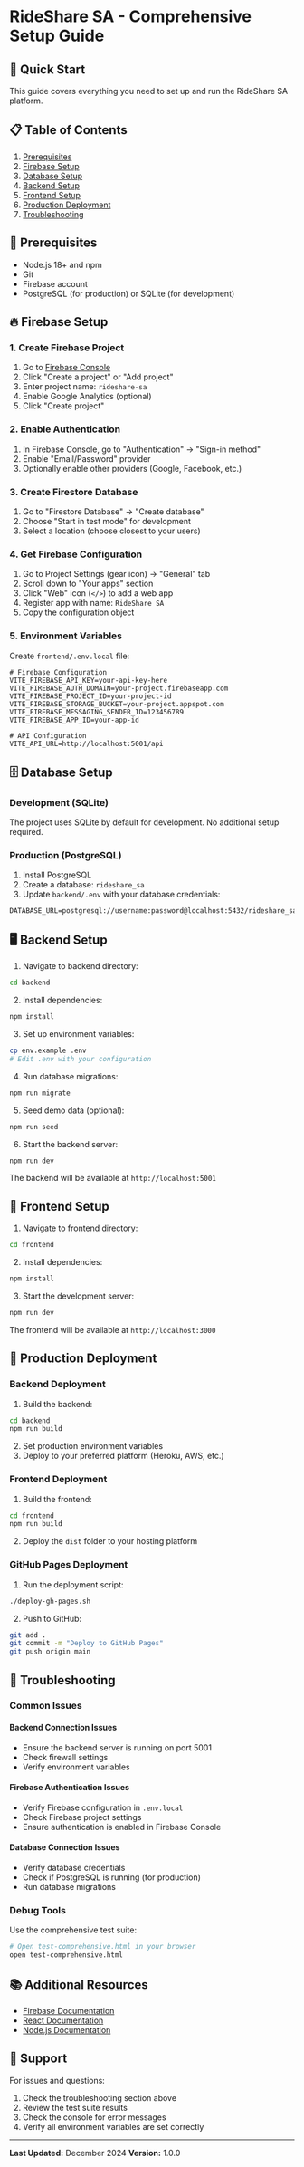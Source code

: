 # RideShare SA - Comprehensive Setup Guide

## 🚀 Quick Start

This guide covers everything you need to set up and run the RideShare SA platform.

## 📋 Table of Contents

1. [Prerequisites](#prerequisites)
2. [Firebase Setup](#firebase-setup)
3. [Database Setup](#database-setup)
4. [Backend Setup](#backend-setup)
5. [Frontend Setup](#frontend-setup)
6. [Production Deployment](#production-deployment)
7. [Troubleshooting](#troubleshooting)

## 🔧 Prerequisites

- Node.js 18+ and npm
- Git
- Firebase account
- PostgreSQL (for production) or SQLite (for development)

## 🔥 Firebase Setup

### 1. Create Firebase Project

1. Go to [Firebase Console](https://console.firebase.google.com/)
2. Click "Create a project" or "Add project"
3. Enter project name: `rideshare-sa`
4. Enable Google Analytics (optional)
5. Click "Create project"

### 2. Enable Authentication

1. In Firebase Console, go to "Authentication" → "Sign-in method"
2. Enable "Email/Password" provider
3. Optionally enable other providers (Google, Facebook, etc.)

### 3. Create Firestore Database

1. Go to "Firestore Database" → "Create database"
2. Choose "Start in test mode" for development
3. Select a location (choose closest to your users)

### 4. Get Firebase Configuration

1. Go to Project Settings (gear icon) → "General" tab
2. Scroll down to "Your apps" section
3. Click "Web" icon (`</>`) to add a web app
4. Register app with name: `RideShare SA`
5. Copy the configuration object

### 5. Environment Variables

Create `frontend/.env.local` file:

```env
# Firebase Configuration
VITE_FIREBASE_API_KEY=your-api-key-here
VITE_FIREBASE_AUTH_DOMAIN=your-project.firebaseapp.com
VITE_FIREBASE_PROJECT_ID=your-project-id
VITE_FIREBASE_STORAGE_BUCKET=your-project.appspot.com
VITE_FIREBASE_MESSAGING_SENDER_ID=123456789
VITE_FIREBASE_APP_ID=your-app-id

# API Configuration
VITE_API_URL=http://localhost:5001/api
```

## 🗄️ Database Setup

### Development (SQLite)

The project uses SQLite by default for development. No additional setup required.

### Production (PostgreSQL)

1. Install PostgreSQL
2. Create a database: `rideshare_sa`
3. Update `backend/.env` with your database credentials:

```env
DATABASE_URL=postgresql://username:password@localhost:5432/rideshare_sa
```

## 🖥️ Backend Setup

1. Navigate to backend directory:
```bash
cd backend
```

2. Install dependencies:
```bash
npm install
```

3. Set up environment variables:
```bash
cp env.example .env
# Edit .env with your configuration
```

4. Run database migrations:
```bash
npm run migrate
```

5. Seed demo data (optional):
```bash
npm run seed
```

6. Start the backend server:
```bash
npm run dev
```

The backend will be available at `http://localhost:5001`

## 🎨 Frontend Setup

1. Navigate to frontend directory:
```bash
cd frontend
```

2. Install dependencies:
```bash
npm install
```

3. Start the development server:
```bash
npm run dev
```

The frontend will be available at `http://localhost:3000`

## 🚀 Production Deployment

### Backend Deployment

1. Build the backend:
```bash
cd backend
npm run build
```

2. Set production environment variables
3. Deploy to your preferred platform (Heroku, AWS, etc.)

### Frontend Deployment

1. Build the frontend:
```bash
cd frontend
npm run build
```

2. Deploy the `dist` folder to your hosting platform

### GitHub Pages Deployment

1. Run the deployment script:
```bash
./deploy-gh-pages.sh
```

2. Push to GitHub:
```bash
git add .
git commit -m "Deploy to GitHub Pages"
git push origin main
```

## 🔧 Troubleshooting

### Common Issues

#### Backend Connection Issues
- Ensure the backend server is running on port 5001
- Check firewall settings
- Verify environment variables

#### Firebase Authentication Issues
- Verify Firebase configuration in `.env.local`
- Check Firebase project settings
- Ensure authentication is enabled in Firebase Console

#### Database Connection Issues
- Verify database credentials
- Check if PostgreSQL is running (for production)
- Run database migrations

### Debug Tools

Use the comprehensive test suite:
```bash
# Open test-comprehensive.html in your browser
open test-comprehensive.html
```

## 📚 Additional Resources

- [Firebase Documentation](https://firebase.google.com/docs)
- [React Documentation](https://reactjs.org/docs)
- [Node.js Documentation](https://nodejs.org/docs)

## 🤝 Support

For issues and questions:
1. Check the troubleshooting section above
2. Review the test suite results
3. Check the console for error messages
4. Verify all environment variables are set correctly

---

**Last Updated:** December 2024
**Version:** 1.0.0
